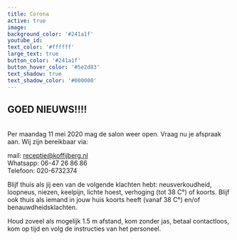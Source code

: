 ```yaml
---
title: Corona
active: true
image:
background_color: '#241a1f'
youtube_id:
text_color: '#ffffff'
large_text: true
button_color: '#241a1f'
button_hover_color: '#5e2d83'
text_shadow: true
text_shadow_color: '#000000'
---
```


## GOED NIEUWS\!\!\!\!

<br>Per maandag 11 mei 2020 mag de salon weer open. Vraag nu je afspraak aan. Wij zijn bereikbaar via:

mail: receptie@koffijberg.nl<br>Whatsapp: 06-47 26 86 86<br>Telefoon: 020-6732374

Blijf thuis als jij een van de volgende klachten hebt: neusverkoudheid, loopneus, niezen, keelpijn, lichte hoest, verhoging (tot 38 C&deg;) of koorts. Blijf ook thuis als iemand in jouw huis koorts heeft (vanaf 38 C&deg;) en/of benauwdheidsklachten.

Houd zoveel als mogelijk 1.5 m afstand, kom zonder jas, betaal contactloos, kom op tijd en volg de instructies van het personeel.
